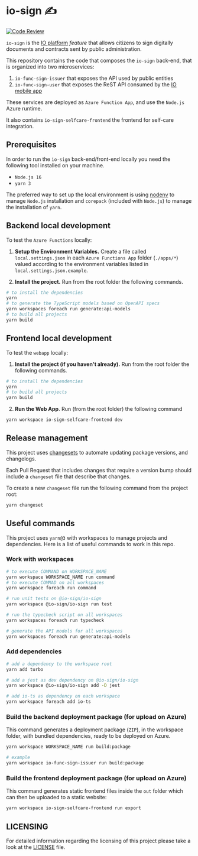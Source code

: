 # io-sign ✍️

[![Code Review](https://github.com/pagopa/io-sign/actions/workflows/code-review.yaml/badge.svg?branch=main)](https://github.com/pagopa/io-sign/actions/workflows/code-review.yaml)

`io-sign` is the [IO platform](https://io.italia.it) _feature_ that allows citizens to sign digitally documents and contracts sent by public administration.

This repository contains the code that composes the `io-sign` back-end, that is organized into two microservices:

1. `io-func-sign-issuer` that exposes the API used by public entities
2. `io-func-sign-user` that exposes the ReST API consumed by the [IO mobile app](https://github.com/pagopa/io-app)

These services are deployed as `Azure Function App`, and use the `Node.js` Azure runtime.

It also contains `io-sign-selfcare-frontend` the frontend for self-care integration.

## Prerequisites

In order to run the `io-sign` back-end/front-end locally you need the following tool installed on your machine.

- `Node.js 16`
- `yarn 3`

The preferred way to set up the local environment is using [nodenv](https://github.com/nodenv/nodenv) to manage `Node.js` installation and `corepack` (included with `Node.js`) to manage the installation of `yarn`.

## Backend local development

To test the `Azure Functions` locally:

1. **Setup the Environment Variables.** Create a file called `local.settings.json` in each `Azure Functions App` folder (`./apps/*`) valued according to the environment variables listed in `local.settings.json.example`.

2. **Install the project.** Run from the root folder the following commands.

```bash
# to install the dependencies
yarn
# to generate the TypeScript models based on OpenAPI specs
yarn workspaces foreach run generate:api-models
# to build all projects
yarn build
```

## Frontend local development

To test the `webapp` locally:

1. **Install the project (if you haven't already).** Run from the root folder the following commands.

```bash
# to install the dependencies
yarn
# to build all projects
yarn build
```

2. **Run the Web App**. Run (from the root folder) the following command

```bash
yarn workspace io-sign-selfcare-frontend dev
```

## Release management

This project uses [changesets](https://github.com/changesets/changesets) to automate updating package versions, and changelogs.

Each Pull Request that includes changes that require a version bump should include a `changeset` file that describe that changes.

To create a new `changeset` file run the following command from the project root:

```bash
yarn changeset
```

## Useful commands

This project uses `yarn@3` with workspaces to manage projects and dependencies. Here is a list of useful commands to work in this repo.

### Work with workspaces

```bash
# to execute COMMAND on WORKSPACE_NAME
yarn workspace WORKSPACE_NAME run command
# to execute COMMAD on all workspaces
yarn workspace foreach run command

# run unit tests on @io-sign/io-sign
yarn workspace @io-sign/io-sign run test

# run the typecheck script on all workspaces
yarn workspaces foreach run typecheck

# generate the API models for all workspaces
yarn workspaces foreach run generate:api-models
```

### Add dependencies

```bash
# add a dependency to the workspace root
yarn add turbo

# add a jest as dev dependency on @io-sign/io-sign
yarn workspace @io-sign/io-sign add -D jest

# add io-ts as dependency on each workspace
yarn workspace foreach add io-ts
```

### Build the backend deployment package (for upload on Azure)

This command generates a deployment package (`ZIP`), in the workspace folder, with bundled dependencies, ready to be deployed on Azure.

```bash
yarn workspace WORKSPACE_NAME run build:package

# example
yarn workspace io-func-sign-issuer run build:package
```

### Build the frontend deployment package (for upload on Azure)

This command generates static frontend files inside the `out` folder which can then be uploaded to a static website:

```bash
yarn workspace io-sign-selfcare-frontend run export
```

## LICENSING

For detailed information regarding the licensing of this project please take
a look at the [LICENSE](LICENSE) file. 
